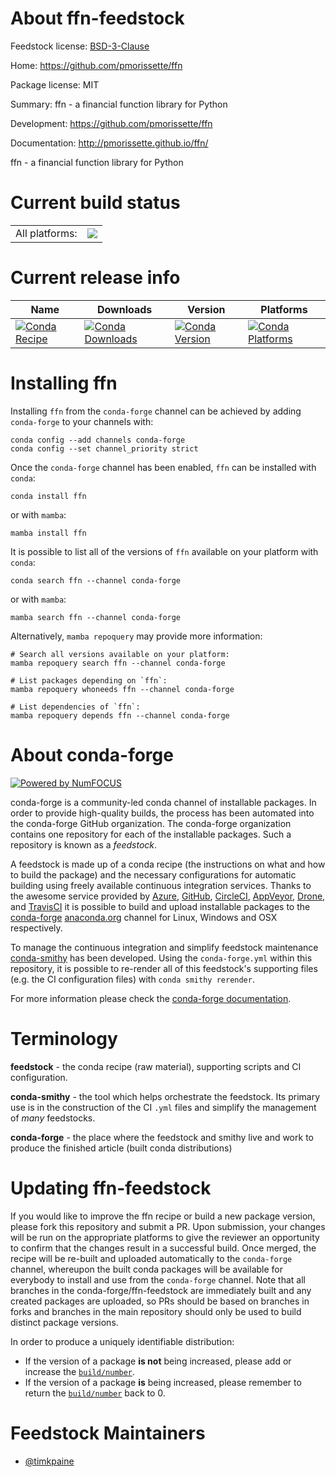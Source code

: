 About ffn-feedstock
===================

Feedstock license: [BSD-3-Clause](https://github.com/conda-forge/ffn-feedstock/blob/main/LICENSE.txt)

Home: https://github.com/pmorissette/ffn

Package license: MIT

Summary: ffn - a financial function library for Python

Development: https://github.com/pmorissette/ffn

Documentation: http://pmorissette.github.io/ffn/

ffn - a financial function library for Python


Current build status
====================


<table><tr><td>All platforms:</td>
    <td>
      <a href="https://dev.azure.com/conda-forge/feedstock-builds/_build/latest?definitionId=12534&branchName=main">
        <img src="https://dev.azure.com/conda-forge/feedstock-builds/_apis/build/status/ffn-feedstock?branchName=main">
      </a>
    </td>
  </tr>
</table>

Current release info
====================

| Name | Downloads | Version | Platforms |
| --- | --- | --- | --- |
| [![Conda Recipe](https://img.shields.io/badge/recipe-ffn-green.svg)](https://anaconda.org/conda-forge/ffn) | [![Conda Downloads](https://img.shields.io/conda/dn/conda-forge/ffn.svg)](https://anaconda.org/conda-forge/ffn) | [![Conda Version](https://img.shields.io/conda/vn/conda-forge/ffn.svg)](https://anaconda.org/conda-forge/ffn) | [![Conda Platforms](https://img.shields.io/conda/pn/conda-forge/ffn.svg)](https://anaconda.org/conda-forge/ffn) |

Installing ffn
==============

Installing `ffn` from the `conda-forge` channel can be achieved by adding `conda-forge` to your channels with:

```
conda config --add channels conda-forge
conda config --set channel_priority strict
```

Once the `conda-forge` channel has been enabled, `ffn` can be installed with `conda`:

```
conda install ffn
```

or with `mamba`:

```
mamba install ffn
```

It is possible to list all of the versions of `ffn` available on your platform with `conda`:

```
conda search ffn --channel conda-forge
```

or with `mamba`:

```
mamba search ffn --channel conda-forge
```

Alternatively, `mamba repoquery` may provide more information:

```
# Search all versions available on your platform:
mamba repoquery search ffn --channel conda-forge

# List packages depending on `ffn`:
mamba repoquery whoneeds ffn --channel conda-forge

# List dependencies of `ffn`:
mamba repoquery depends ffn --channel conda-forge
```


About conda-forge
=================

[![Powered by
NumFOCUS](https://img.shields.io/badge/powered%20by-NumFOCUS-orange.svg?style=flat&colorA=E1523D&colorB=007D8A)](https://numfocus.org)

conda-forge is a community-led conda channel of installable packages.
In order to provide high-quality builds, the process has been automated into the
conda-forge GitHub organization. The conda-forge organization contains one repository
for each of the installable packages. Such a repository is known as a *feedstock*.

A feedstock is made up of a conda recipe (the instructions on what and how to build
the package) and the necessary configurations for automatic building using freely
available continuous integration services. Thanks to the awesome service provided by
[Azure](https://azure.microsoft.com/en-us/services/devops/), [GitHub](https://github.com/),
[CircleCI](https://circleci.com/), [AppVeyor](https://www.appveyor.com/),
[Drone](https://cloud.drone.io/welcome), and [TravisCI](https://travis-ci.com/)
it is possible to build and upload installable packages to the
[conda-forge](https://anaconda.org/conda-forge) [anaconda.org](https://anaconda.org/)
channel for Linux, Windows and OSX respectively.

To manage the continuous integration and simplify feedstock maintenance
[conda-smithy](https://github.com/conda-forge/conda-smithy) has been developed.
Using the ``conda-forge.yml`` within this repository, it is possible to re-render all of
this feedstock's supporting files (e.g. the CI configuration files) with ``conda smithy rerender``.

For more information please check the [conda-forge documentation](https://conda-forge.org/docs/).

Terminology
===========

**feedstock** - the conda recipe (raw material), supporting scripts and CI configuration.

**conda-smithy** - the tool which helps orchestrate the feedstock.
                   Its primary use is in the construction of the CI ``.yml`` files
                   and simplify the management of *many* feedstocks.

**conda-forge** - the place where the feedstock and smithy live and work to
                  produce the finished article (built conda distributions)


Updating ffn-feedstock
======================

If you would like to improve the ffn recipe or build a new
package version, please fork this repository and submit a PR. Upon submission,
your changes will be run on the appropriate platforms to give the reviewer an
opportunity to confirm that the changes result in a successful build. Once
merged, the recipe will be re-built and uploaded automatically to the
`conda-forge` channel, whereupon the built conda packages will be available for
everybody to install and use from the `conda-forge` channel.
Note that all branches in the conda-forge/ffn-feedstock are
immediately built and any created packages are uploaded, so PRs should be based
on branches in forks and branches in the main repository should only be used to
build distinct package versions.

In order to produce a uniquely identifiable distribution:
 * If the version of a package **is not** being increased, please add or increase
   the [``build/number``](https://docs.conda.io/projects/conda-build/en/latest/resources/define-metadata.html#build-number-and-string).
 * If the version of a package **is** being increased, please remember to return
   the [``build/number``](https://docs.conda.io/projects/conda-build/en/latest/resources/define-metadata.html#build-number-and-string)
   back to 0.

Feedstock Maintainers
=====================

* [@timkpaine](https://github.com/timkpaine/)

